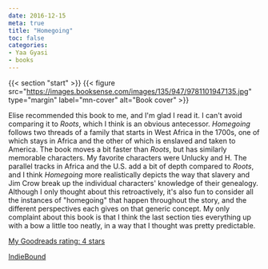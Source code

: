 ```yaml
---
date: 2016-12-15
meta: true
title: "Homegoing"
toc: false
categories:
- Yaa Gyasi
- books
---
```


{{< section "start" >}}
{{< figure src="https://images.booksense.com/images/135/947/9781101947135.jpg" type="margin" label="mn-cover" alt="Book cover" >}}

Elise recommended this book to me, and I'm glad I read it. I can't avoid comparing it to _Roots_, which I think is an obvious antecessor. _Homegoing_ follows two threads of a family that starts in West Africa in the 1700s, one of which stays in Africa and the other of which is enslaved and taken to America. The book moves a bit faster than _Roots_, but has similarly memorable characters. My favorite characters were Unlucky and H. The parallel tracks in Africa and the U.S. add a bit of depth compared to _Roots_, and I think _Homegoing_ more realistically depicts the way that slavery and Jim Crow break up the individual characters' knowledge of their genealogy. Although I only thought about this retroactively, it's also fun to consider all the instances of "homegoing" that happen throughout the story, and the different perspectives each gives on that generic concept. My only complaint about this book is that I think the last section ties everything up with a bow a little too neatly, in a way that I thought was pretty predictable. 

[My Goodreads rating: 4 stars](https://www.goodreads.com/review/show/1826522119)  

[IndieBound](https://www.indiebound.org/book/9781101947135)
